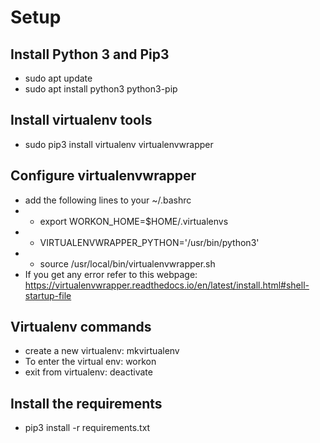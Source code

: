 # Setup

## Install Python 3 and Pip3
* sudo apt update
* sudo apt install python3 python3-pip

## Install virtualenv tools
* sudo pip3 install virtualenv virtualenvwrapper

## Configure virtualenvwrapper
* add the following lines to your ~/.bashrc
* * export WORKON_HOME=$HOME/.virtualenvs
* * VIRTUALENVWRAPPER_PYTHON='/usr/bin/python3'
* * source /usr/local/bin/virtualenvwrapper.sh
* If you get any error refer to this webpage: https://virtualenvwrapper.readthedocs.io/en/latest/install.html#shell-startup-file

##  Virtualenv commands
* create a new virtualenv: mkvirtualenv <env>
* To enter the virtual env: workon <env>
* exit from virtualenv: deactivate

## Install the requirements
* pip3 install -r requirements.txt